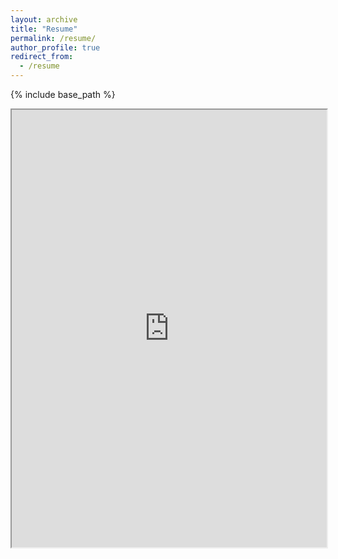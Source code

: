 ```yaml
---
layout: archive
title: "Resume"
permalink: /resume/
author_profile: true
redirect_from:
  - /resume
---
```


{% include base_path %}

<iframe src="https://drive.google.com/file/d/19YJvPKInqLvkIXVp1DBBTDMF1BSoZ9AW/preview" width="100%" height="700px" allow="autoplay"></iframe>

<!--
Publications
======
  <ul>{% for post in site.publications reversed %}
    {% include archive-single-cv.html %}
  {% endfor %}</ul>
  
Talks
======
  <ul>{% for post in site.talks reversed %}
    {% include archive-single-talk-cv.html  %}
  {% endfor %}</ul>
  
Teaching
======
  <ul>{% for post in site.teaching reversed %}
    {% include archive-single-cv.html %}
  {% endfor %}</ul>
  
Service and leadership
======
* Currently signed in to 43 different slack teams
-->